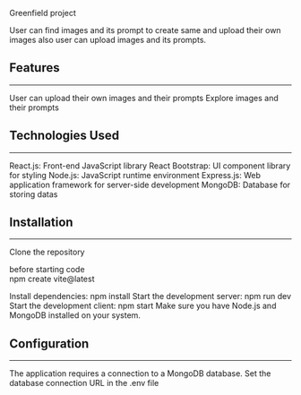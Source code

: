 
Greenfield project 

User can find images and its prompt  to create same and upload their own images also user can upload images and its prompts.

Features
-------------------------------

----------------------------------------

User can upload their own images and their prompts
Explore images and their prompts

Technologies Used
-------------------------------

-----------------

React.js: Front-end JavaScript library
React Bootstrap: UI component library for styling
Node.js: JavaScript runtime environment
Express.js: Web application framework for server-side development
MongoDB: Database for storing datas

Installation
-------------------------------
-----

Clone the repository

before starting code  
npm create vite@latest

Install dependencies: npm install
Start the development server: npm run dev
Start the development client: npm start
Make sure you have Node.js and MongoDB installed on your system.

Configuration
-------------------------------

----

The application requires a connection to a MongoDB database. Set the database connection URL in the .env file
